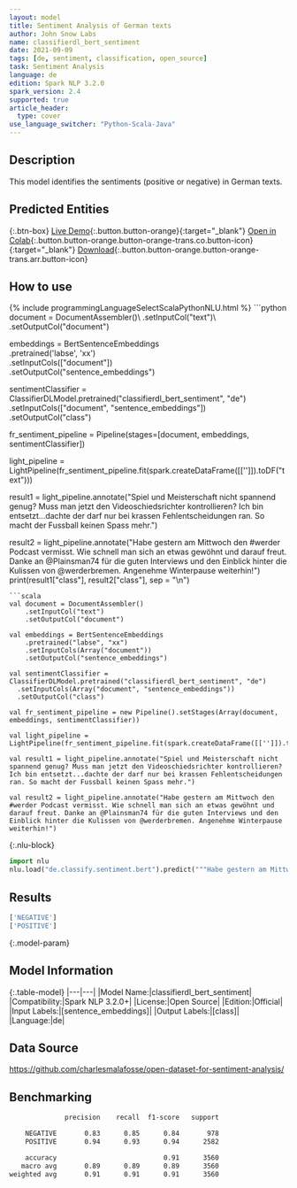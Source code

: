 ```yaml
---
layout: model
title: Sentiment Analysis of German texts
author: John Snow Labs
name: classifierdl_bert_sentiment
date: 2021-09-09
tags: [de, sentiment, classification, open_source]
task: Sentiment Analysis
language: de
edition: Spark NLP 3.2.0
spark_version: 2.4
supported: true
article_header:
  type: cover
use_language_switcher: "Python-Scala-Java"
---
```


## Description

This model identifies the sentiments (positive or negative) in German texts.

## Predicted Entities



{:.btn-box}
[Live Demo](https://demo.johnsnowlabs.com/public/SENTIMENT_DE/){:.button.button-orange}{:target="_blank"}
[Open in Colab](https://colab.research.google.com/github/JohnSnowLabs/spark-nlp-workshop/blob/master/tutorials/streamlit_notebooks/CLASSIFICATION_De_SENTIMENT.ipynb){:.button.button-orange.button-orange-trans.co.button-icon}{:target="_blank"}
[Download](https://s3.amazonaws.com/auxdata.johnsnowlabs.com/public/models/classifierdl_bert_sentiment_de_3.2.0_2.4_1631184887201.zip){:.button.button-orange.button-orange-trans.arr.button-icon}

## How to use



<div class="tabs-box" markdown="1">
{% include programmingLanguageSelectScalaPythonNLU.html %}
```python
document = DocumentAssembler()\
    .setInputCol("text")\
    .setOutputCol("document")

embeddings = BertSentenceEmbeddings\
    .pretrained('labse', 'xx') \
    .setInputCols(["document"])\
    .setOutputCol("sentence_embeddings")

sentimentClassifier = ClassifierDLModel.pretrained("classifierdl_bert_sentiment", "de") \
  .setInputCols(["document", "sentence_embeddings"]) \
  .setOutputCol("class")

fr_sentiment_pipeline = Pipeline(stages=[document, embeddings, sentimentClassifier])

light_pipeline = LightPipeline(fr_sentiment_pipeline.fit(spark.createDataFrame([['']]).toDF("text")))

result1 = light_pipeline.annotate("Spiel und Meisterschaft nicht spannend genug? Muss man jetzt den Videoschiedsrichter kontrollieren? Ich bin entsetzt...dachte der darf nur bei krassen Fehlentscheidungen ran. So macht der Fussball keinen Spass mehr.")

result2 = light_pipeline.annotate("Habe gestern am Mittwoch den #werder Podcast vermisst. Wie schnell man sich an etwas gewöhnt und darauf freut. Danke an @Plainsman74 für die guten Interviews und den Einblick hinter die Kulissen von @werderbremen. Angenehme Winterpause weiterhin!")
print(result1["class"], result2["class"], sep = "\n")
```
```scala
val document = DocumentAssembler()
    .setInputCol("text")
    .setOutputCol("document")

val embeddings = BertSentenceEmbeddings
    .pretrained("labse", "xx") 
    .setInputCols(Array("document"))
    .setOutputCol("sentence_embeddings")

val sentimentClassifier = ClassifierDLModel.pretrained("classifierdl_bert_sentiment", "de") 
  .setInputCols(Array("document", "sentence_embeddings")) 
  .setOutputCol("class")

val fr_sentiment_pipeline = new Pipeline().setStages(Array(document, embeddings, sentimentClassifier))

val light_pipeline = LightPipeline(fr_sentiment_pipeline.fit(spark.createDataFrame([['']]).toDF("text")))

val result1 = light_pipeline.annotate("Spiel und Meisterschaft nicht spannend genug? Muss man jetzt den Videoschiedsrichter kontrollieren? Ich bin entsetzt...dachte der darf nur bei krassen Fehlentscheidungen ran. So macht der Fussball keinen Spass mehr.")

val result2 = light_pipeline.annotate("Habe gestern am Mittwoch den #werder Podcast vermisst. Wie schnell man sich an etwas gewöhnt und darauf freut. Danke an @Plainsman74 für die guten Interviews und den Einblick hinter die Kulissen von @werderbremen. Angenehme Winterpause weiterhin!")

```


{:.nlu-block}
```python
import nlu
nlu.load("de.classify.sentiment.bert").predict("""Habe gestern am Mittwoch den #werder Podcast vermisst. Wie schnell man sich an etwas gewöhnt und darauf freut. Danke an @Plainsman74 für die guten Interviews und den Einblick hinter die Kulissen von @werderbremen. Angenehme Winterpause weiterhin!""")
```

</div>

## Results

```bash
['NEGATIVE']
['POSITIVE']
```

{:.model-param}
## Model Information

{:.table-model}
|---|---|
|Model Name:|classifierdl_bert_sentiment|
|Compatibility:|Spark NLP 3.2.0+|
|License:|Open Source|
|Edition:|Official|
|Input Labels:|[sentence_embeddings]|
|Output Labels:|[class]|
|Language:|de|

## Data Source

https://github.com/charlesmalafosse/open-dataset-for-sentiment-analysis/

## Benchmarking

```bash
              precision    recall  f1-score   support

    NEGATIVE       0.83      0.85      0.84       978
    POSITIVE       0.94      0.93      0.94      2582

    accuracy                           0.91      3560
   macro avg       0.89      0.89      0.89      3560
weighted avg       0.91      0.91      0.91      3560
```